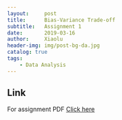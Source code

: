 ```yaml
---
layout:     post
title:      Bias-Variance Trade-off
subtitle:   Assignment 1
date:       2019-03-16
author:     Xiaolu
header-img: img/post-bg-da.jpg
catalog: true
tags:
    - Data Analysis
---
```

## Link
For assignment PDF [Click here]({{site.baseurl}}/assets/BiasVariance.pdf)
